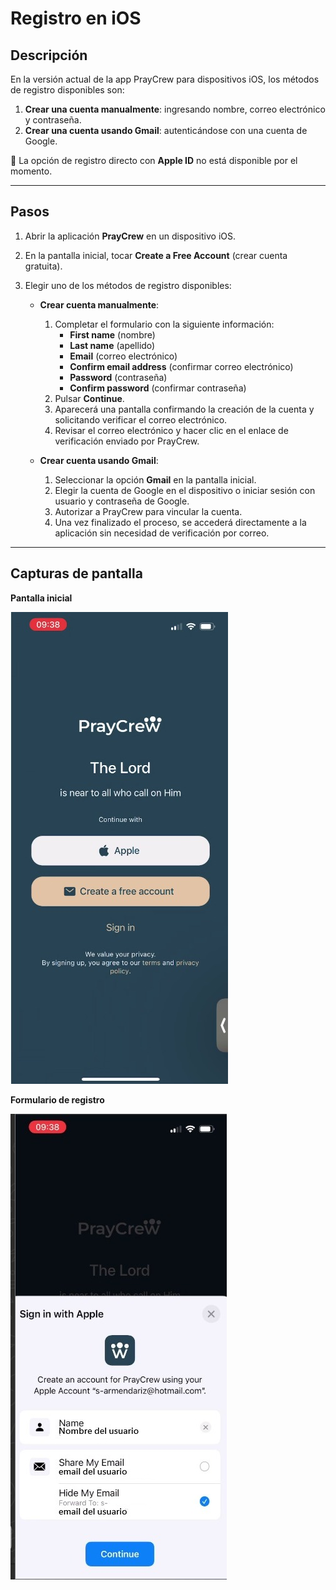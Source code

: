 # Registro en iOS

## Descripción
En la versión actual de la app PrayCrew para dispositivos iOS, los métodos de registro disponibles son:

1. **Crear una cuenta manualmente**: ingresando nombre, correo electrónico y contraseña.
2. **Crear una cuenta usando Gmail**: autenticándose con una cuenta de Google.

📌 La opción de registro directo con **Apple ID** no está disponible por el momento.

---

## Pasos
1. Abrir la aplicación **PrayCrew** en un dispositivo iOS.
2. En la pantalla inicial, tocar **Create a Free Account** (crear cuenta gratuita).
3. Elegir uno de los métodos de registro disponibles:

   - **Crear cuenta manualmente**:
     1. Completar el formulario con la siguiente información:
        - **First name** (nombre)
        - **Last name** (apellido)
        - **Email** (correo electrónico)
        - **Confirm email address** (confirmar correo electrónico)
        - **Password** (contraseña)
        - **Confirm password** (confirmar contraseña)
     2. Pulsar **Continue**.
     3. Aparecerá una pantalla confirmando la creación de la cuenta y solicitando verificar el correo electrónico.
     4. Revisar el correo electrónico y hacer clic en el enlace de verificación enviado por PrayCrew.

   - **Crear cuenta usando Gmail**:
     1. Seleccionar la opción **Gmail** en la pantalla inicial.
     2. Elegir la cuenta de Google en el dispositivo o iniciar sesión con usuario y contraseña de Google.
     3. Autorizar a PrayCrew para vincular la cuenta.
     4. Una vez finalizado el proceso, se accederá directamente a la aplicación sin necesidad de verificación por correo.

---

## Capturas de pantalla

**Pantalla inicial**

![Pantalla inicial - iOS](img/registro-ios-paso1.jpg)

**Formulario de registro**

![Formulario de registro - iOS](img/registro-ios-paso2.jpg)

<!-- **Selección de cuenta Gmail**
![Selección de cuenta Gmail - iOS](img/registro-ios-paso3.jpg) -->

<!-- **Confirmación de cuenta creada**
![Confirmación de cuenta creada - iOS](img/registro-ios-paso4.jpg) -->
